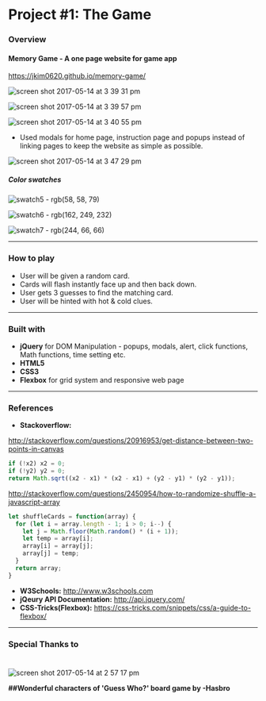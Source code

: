 # Project #1: The Game

### Overview

#### Memory Game - A one page website for game app

https://jkim0620.github.io/memory-game/

![screen shot 2017-05-14 at 3 39 31 pm](https://cloud.githubusercontent.com/assets/18605009/26037159/d055f034-38bb-11e7-917f-1640865cff3c.png)

![screen shot 2017-05-14 at 3 39 57 pm](https://cloud.githubusercontent.com/assets/18605009/26037162/fdd5c8f4-38bb-11e7-8786-68c05cad81b9.png)

![screen shot 2017-05-14 at 3 40 55 pm](https://cloud.githubusercontent.com/assets/18605009/26037193/8576b034-38bc-11e7-8ea0-7a00581d466c.png)

* Used modals for home page, instruction page and popups instead of linking pages to keep the website as simple as possible.

![screen shot 2017-05-14 at 3 47 29 pm](https://cloud.githubusercontent.com/assets/18605009/26037202/af43b1aa-38bc-11e7-8b2e-71f01b543106.png)  

##### Color swatches

![swatch5](https://user-images.githubusercontent.com/18605009/27005952-2b6a659a-4df7-11e7-9949-7154ff41330f.png) - rgb(58, 58, 79)


![swatch6](https://user-images.githubusercontent.com/18605009/27005959-59a15252-4df7-11e7-9feb-d3418addd8ba.png) - rgb(162, 249, 232)


![swatch7](https://user-images.githubusercontent.com/18605009/27005963-78aceea4-4df7-11e7-81cb-05180ab4f348.png)  - rgb(244, 66, 66)

---

### How to play

* User will be given a random card.
* Cards will flash instantly face up and then back down.
* User gets 3 guesses to find the matching card.
* User will be hinted with hot & cold clues.

---

### Built with

* **jQuery** for DOM Manipulation - popups, modals, alert, click functions, Math functions, time setting etc.
* **HTML5**
* **CSS3**
* **Flexbox** for grid system and responsive web page

---

### References

* **Stackoverflow:**

http://stackoverflow.com/questions/20916953/get-distance-between-two-points-in-canvas

```javascript
if (!x2) x2 = 0;
if (!y2) y2 = 0;
return Math.sqrt((x2 - x1) * (x2 - x1) + (y2 - y1) * (y2 - y1));
```

http://stackoverflow.com/questions/2450954/how-to-randomize-shuffle-a-javascript-array
```javascript
let shuffleCards = function(array) {
  for (let i = array.length - 1; i > 0; i--) {
    let j = Math.floor(Math.random() * (i + 1));
    let temp = array[i];
    array[i] = array[j];
    array[j] = temp;
  }
  return array;
}
```

* **W3Schools:** http://www.w3schools.com
* **jQeury API Documentation:** http://api.jquery.com/
* **CSS-Tricks(Flexbox):** https://css-tricks.com/snippets/css/a-guide-to-flexbox/

---

### Special Thanks to

#
![screen shot 2017-05-14 at 2 57 17 pm](https://cloud.githubusercontent.com/assets/18605009/26037127/e65caffe-38ba-11e7-9a7f-ceb1bc3c6c0a.png)

**##Wonderful characters of 'Guess Who?' board game by -Hasbro**
